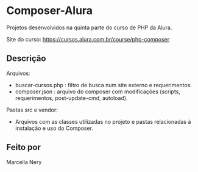 # Composer-Alura

Projetos desenvolvidos na quinta parte do curso de PHP da Alura.

Site do curso: https://cursos.alura.com.br/course/php-composer

## Descrição

Arquivos:
- buscar-cursos.php : filtro de busca num site externo e requerimentos.
- composer.json : arquivo do composer com modificações (scripts, requerimentos, post-update-cmd, autoload).

Pastas src e vendor:
- Arquivos com as classes utilizadas no projeto e pastas relacionadas à instalação e uso do Composer.

## Feito por

Marcella Nery
